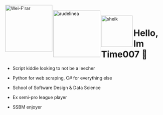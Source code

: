 <br />
<img src="https://user-images.githubusercontent.com/60156453/149975292-55311db1-c215-4086-b444-390b519a94e2.png" align="left" width="150" alt="Wei-F'rar"/>

<br />
<img src="https://user-images.githubusercontent.com/60156453/149975535-6f8fdbff-1ccd-4390-8d8b-34e5677a4371.png" align="left" width="150" alt="audelinea"/>

<br />
<img src="https://user-images.githubusercontent.com/60156453/149976487-26a63811-58bc-4119-9190-ec247e517541.png" align="left" width="100" alt="sheik"/>

# Hello, Im Time007 🌱

- Script kiddie looking to not be a leecher

- Python for web scraping, C# for everything else

- School of Software Design & Data Science

- Ex semi-pro league player 

- SSBM enjoyer
